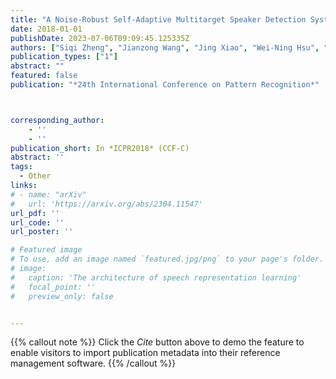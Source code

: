 ```yaml
---
title: "A Noise-Robust Self-Adaptive Multitarget Speaker Detection System"
date: 2018-01-01
publishDate: 2023-07-06T09:09:45.125335Z
authors: ["Siqi Zheng", "Jianzong Wang", "Jing Xiao", "Wei-Ning Hsu", "James R. Glass"]
publication_types: ["1"]
abstract: ""
featured: false
publication: "*24th International Conference on Pattern Recognition*"



corresponding_author:
    - ''
    - ''
publication_short: In *ICPR2018* (CCF-C)
abstract: ''
tags:
  - Other
links:
# - name: "arXiv"
#   url: 'https://arxiv.org/abs/2304.11547'
url_pdf: ''
url_code: ''
url_poster: ''

# Featured image
# To use, add an image named `featured.jpg/png` to your page's folder.
# image:
#   caption: 'The architecture of speech representation learning'
#   focal_point: ''
#   preview_only: false


---
```


{{% callout note %}}
Click the _Cite_ button above to demo the feature to enable visitors to import publication metadata into their reference management software.
{{% /callout %}}



